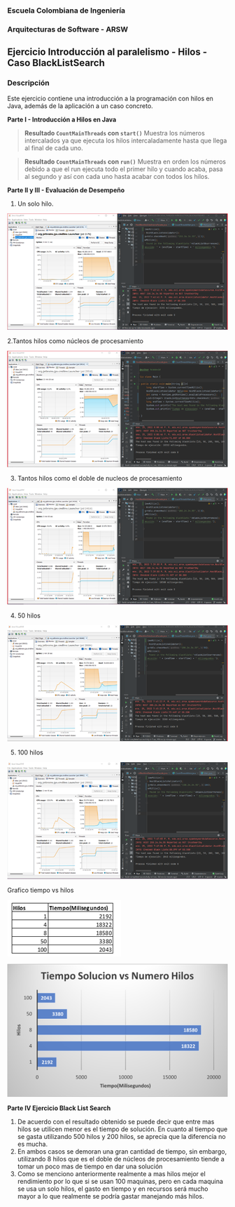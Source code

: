 ### Escuela Colombiana de Ingeniería
### Arquitecturas de Software - ARSW
## Ejercicio Introducción al paralelismo - Hilos - Caso BlackListSearch


### Descripción
  Este ejercicio contiene una introducción a la programación con hilos en Java, además de la aplicación a un caso concreto.
  

**Parte I - Introducción a Hilos en Java**

>**Resultado  ```CountMainThreads``` con ```start()```**
>Muestra los números intercalados ya que ejecuta los hilos intercaladamente hasta que llega al final de cada uno. 

>**Resultado  ```CountMainThreads``` con ```run()```**
>Muestra en orden los números debido a que el run ejecuta todo el primer hilo y cuando acaba, pasa al segundo y así con cada uno hasta acabar con todos los hilos. 


**Parte II y III - Evaluación de Desempeño**

1. Un solo hilo.

![](img/Imagen1Hilo.png)

2.Tantos hilos como núcleos de procesamiento

![](img/Imagen4Hilos.png)

3. Tantos hilos como el doble de nucleos de procesamiento

![](img/Imagen8Hilos.png)

4. 50 hilos

![](img/Imagen50Hilos.png)

5. 100 hilos

![](img/Imagen100Hilos.png)

Grafico tiempo vs hilos

![](img/tabla.png)

![](img/ImagenGrafico.png)

**Parte IV Ejercicio Black List Search**

1. De acuerdo con el resultado obtenido se puede decir que entre mas hilos se utilicen menor es el tiempo de solución. En cuanto al tiempo que se gasta utilizando 500 hilos y 200 hilos, se aprecia que la diferencia no es mucha. 
2. En ambos casos se demoran una gran cantidad de tiempo, sin embargo, utilizando 8 hilos que es el doble de núcleos de procesamiento tiende a tomar un poco mas de tiempo en dar una solución  
3. Como se menciono anteriormente realmente a mas hilos mejor el rendimiento por lo que si se usan 100 maquinas, pero en cada maquina se usa un solo hilos, el gasto en tiempo y en recursos será mucho mayor a lo que realmente se podría gastar manejando más hilos. 

